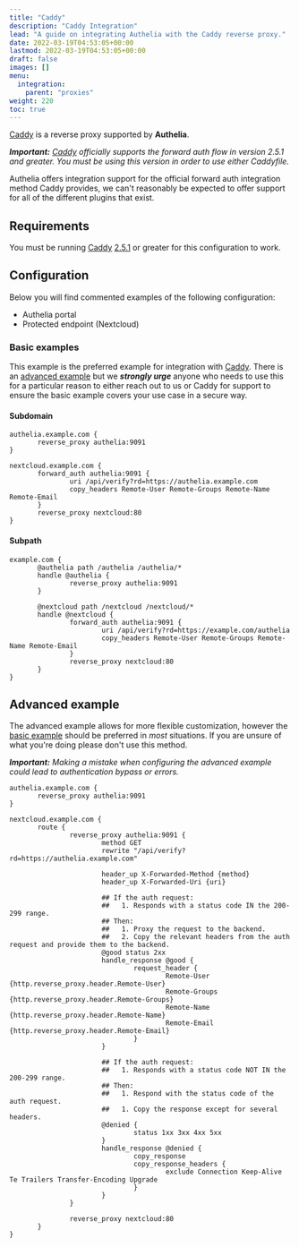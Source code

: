```yaml
---
title: "Caddy"
description: "Caddy Integration"
lead: "A guide on integrating Authelia with the Caddy reverse proxy."
date: 2022-03-19T04:53:05+00:00
lastmod: 2022-03-19T04:53:05+00:00
draft: false
images: []
menu:
  integration:
    parent: "proxies"
weight: 220
toc: true
---
```


[Caddy] is a reverse proxy supported by **Authelia**.

_**Important:** [Caddy] officially supports the forward auth flow in version 2.5.1 and greater. You must be using this
version in order to use either Caddyfile._

Authelia offers integration support for the official forward auth integration method Caddy provides, we
can't reasonably be expected to offer support for all of the different plugins that exist.

## Requirements

You must be running [Caddy] [2.5.1](https://github.com/caddyserver/caddy/releases/tag/v2.5.1) or greater for this
configuration to work.

## Configuration

Below you will find commented examples of the following configuration:

* Authelia portal
* Protected endpoint (Nextcloud)

### Basic examples

This example is the preferred example for integration with [Caddy]. There is an [advanced example](#advanced-example) but
we _**strongly urge**_ anyone who needs to use this for a particular reason to either reach out to us or Caddy for support
to ensure the basic example covers your use case in a secure way.


#### Subdomain

```Caddyfile
authelia.example.com {
       reverse_proxy authelia:9091
}

nextcloud.example.com {
       forward_auth authelia:9091 {
               uri /api/verify?rd=https://authelia.example.com
               copy_headers Remote-User Remote-Groups Remote-Name Remote-Email
       }
       reverse_proxy nextcloud:80
}
```

#### Subpath

```Caddyfile
example.com {
       @authelia path /authelia /authelia/*
       handle @authelia {
               reverse_proxy authelia:9091
       }

       @nextcloud path /nextcloud /nextcloud/*
       handle @nextcloud {
               forward_auth authelia:9091 {
                       uri /api/verify?rd=https://example.com/authelia
                       copy_headers Remote-User Remote-Groups Remote-Name Remote-Email
               }
               reverse_proxy nextcloud:80
       }
}
```

## Advanced example

The advanced example allows for more flexible customization, however the [basic example](#basic-example) should be
preferred in _most_ situations. If you are unsure of what you're doing please don't use this method.

_**Important:** Making a mistake when configuring the advanced example could lead to authentication bypass or errors._

```Caddyfile
authelia.example.com {
       reverse_proxy authelia:9091
}

nextcloud.example.com {
       route {
               reverse_proxy authelia:9091 {
                       method GET
                       rewrite "/api/verify?rd=https://authelia.example.com"

                       header_up X-Forwarded-Method {method}
                       header_up X-Forwarded-Uri {uri}

                       ## If the auth request:
                       ##   1. Responds with a status code IN the 200-299 range.
                       ## Then:
                       ##   1. Proxy the request to the backend.
                       ##   2. Copy the relevant headers from the auth request and provide them to the backend.
                       @good status 2xx
                       handle_response @good {
                               request_header {
                                       Remote-User {http.reverse_proxy.header.Remote-User}
                                       Remote-Groups {http.reverse_proxy.header.Remote-Groups}
                                       Remote-Name {http.reverse_proxy.header.Remote-Name}
                                       Remote-Email {http.reverse_proxy.header.Remote-Email}
                               }
                       }

                       ## If the auth request:
                       ##   1. Responds with a status code NOT IN the 200-299 range.
                       ## Then:
                       ##   1. Respond with the status code of the auth request.
                       ##   1. Copy the response except for several headers.
                       @denied {
                               status 1xx 3xx 4xx 5xx
                       }
                       handle_response @denied {
                               copy_response
                               copy_response_headers {
                                       exclude Connection Keep-Alive Te Trailers Transfer-Encoding Upgrade
                               }
                       }
               }

               reverse_proxy nextcloud:80
       }
}
```

[Caddy]: https://caddyserver.com
